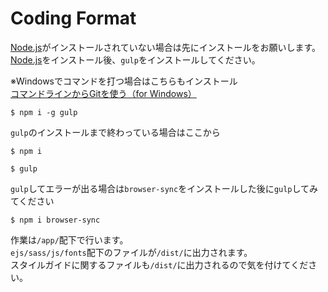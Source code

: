 # Coding Format
[Node.js](https://nodejs.org)がインストールされていない場合は先にインストールをお願いします。  
[Node.js](https://nodejs.org)をインストール後、`gulp`をインストールしてください。  

※Windowsでコマンドを打つ場合はこちらもインストール   
[コマンドラインからGitを使う（for Windows）](https://qiita.com/taiponrock/items/632c117220e57d555099)
```shell
$ npm i -g gulp
```

`gulp`のインストールまで終わっている場合はここから
```shell
$ npm i
```

```shell
$ gulp
```

`gulp`してエラーが出る場合は`browser-sync`をインストールした後に`gulp`してみてください
```shell
$ npm i browser-sync
```

作業は`/app/`配下で行います。  
`ejs/sass/js/fonts`配下のファイルが`/dist/`に出力されます。  
スタイルガイドに関するファイルも`/dist/`に出力されるので気を付けてください。
